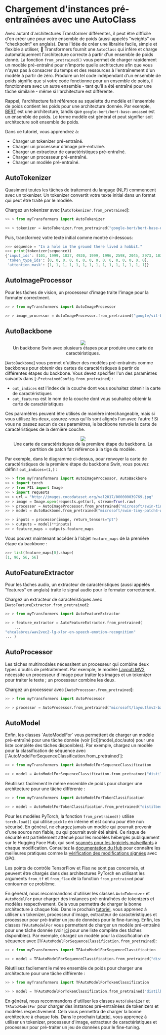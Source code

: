 <!--Copyright 2022 The HuggingFace Team. All rights reserved.

Licensed under the Apache License, Version 2.0 (the "License"); you may not use this file except in compliance with
the License. You may obtain a copy of the License at

http://www.apache.org/licenses/LICENSE-2.0

Unless required by applicable law or agreed to in writing, software distributed under the License is distributed on
an "AS IS" BASIS, WITHOUT WARRANTIES OR CONDITIONS OF ANY KIND, either express or implied. See the License for the
specific language governing permissions and limitations under the License.

⚠️ Note that this file is in Markdown but contain specific syntax for our doc-builder (similar to MDX) that may not be
rendered properly in your Markdown viewer.

-->

# Chargement d'instances pré-entraînées avec une AutoClass

Avec autant d'architectures Transformer différentes, il peut être difficile d'en créer une pour votre ensemble de poids (aussi appelés "weights" ou "checkpoint" en anglais). Dans l'idée de créer une librairie facile, simple et flexible à utiliser, 🤗 Transformers fournit une `AutoClass` qui infère et charge automatiquement l'architecture correcte à partir d'un ensemble de poids donné. La fonction `from_pretrained()` vous permet de charger rapidement un modèle pré-entraîné pour n'importe quelle architecture afin que vous n'ayez pas à consacrer du temps et des ressources à l'entraînement d'un modèle à partir de zéro. Produire un tel code indépendant d'un ensemble de poids signifie que si votre code fonctionne pour un ensemble de poids, il fonctionnera avec un autre ensemble - tant qu'il a été entraîné pour une tâche similaire - même si l'architecture est différente.

<Tip>

Rappel, l'architecture fait référence au squelette du modèle et l'ensemble de poids contient les poids pour une architecture donnée. Par exemple, [BERT](https://huggingface.co/google-bert/bert-base-uncased) est une architecture, tandis que `google-bert/bert-base-uncased` est un ensemble de poids. Le terme modèle est général et peut signifier soit architecture soit ensemble de poids.

</Tip>

Dans ce tutoriel, vous apprendrez à:

  * Charger un tokenizer pré-entraîné.
  * Charger un processeur d'image pré-entraîné.
  * Charger un extracteur de caractéristiques pré-entraîné.
  * Charger un processeur pré-entraîné.
  * Charger un modèle pré-entraîné.

## AutoTokenizer

Quasiment toutes les tâches de traitement du langage (NLP) commencent avec un tokenizer. Un tokenizer convertit votre texte initial dans un format qui peut être traité par le modèle.

Chargez un tokenizer avec [`AutoTokenizer.from_pretrained`]:

```py
>> > from myTransformers import AutoTokenizer

>> > tokenizer = AutoTokenizer.from_pretrained("google-bert/bert-base-uncased")
```

Puis, transformez votre texte initial comme montré ci-dessous:

```py
>>> sequence = "In a hole in the ground there lived a hobbit."
>>> print(tokenizer(sequence))
{'input_ids': [101, 1999, 1037, 4920, 1999, 1996, 2598, 2045, 2973, 1037, 7570, 10322, 4183, 1012, 102], 
 'token_type_ids': [0, 0, 0, 0, 0, 0, 0, 0, 0, 0, 0, 0, 0, 0, 0], 
 'attention_mask': [1, 1, 1, 1, 1, 1, 1, 1, 1, 1, 1, 1, 1, 1, 1]}
```

## AutoImageProcessor

Pour les tâches de vision, un processeur d'image traite l'image pour la formater correctment.

```py
>> > from myTransformers import AutoImageProcessor

>> > image_processor = AutoImageProcessor.from_pretrained("google/vit-base-patch16-224")
```

## AutoBackbone

<div style="text-align: center">
    <img src="https://huggingface.co/datasets/huggingface/documentation-images/resolve/main/transformers/Swin%20Stages.png">
    <figcaption class="mt-2 text-center text-sm text-gray-500">Un backbone Swin avec plusieurs étapes pour produire une carte de caractéristiques.</figcaption>
</div>

[`AutoBackbone`] vous permet d'utiliser des modèles pré-entraînés comme backbones pour obtenir des cartes de caractéristiques à partir de différentes étapes du backbone. Vous devez spécifier l'un des paramètres suivants dans [`~PretrainedConfig.from_pretrained`] :

* `out_indices` est l'index de la couche dont vous souhaitez obtenir la carte de caractéristiques
* `out_features` est le nom de la couche dont vous souhaitez obtenir la carte de caractéristiques

Ces paramètres peuvent être utilisés de manière interchangeable, mais si vous utilisez les deux, assurez-vous qu'ils sont alignés l'un avec l'autre ! Si vous ne passez aucun de ces paramètres, le backbone renvoie la carte de caractéristiques de la dernière couche.

<div style="text-align: center">
    <img src="https://huggingface.co/datasets/huggingface/documentation-images/resolve/main/transformers/Swin%20Stage%201.png">
    <figcaption class="mt-2 text-center text-sm text-gray-500">Une carte de caractéristiques de la première étape du backbone. La partition de patch fait référence à la tige du modèle.</figcaption>
</div>

Par exemple, dans le diagramme ci-dessus, pour renvoyer la carte de caractéristiques de la première étape du backbone Swin, vous pouvez définir `out_indices=(1,)` :

```py
>> > from myTransformers import AutoImageProcessor, AutoBackbone
>> > import torch
>> > from PIL import Image
>> > import requests
>> > url = "http://images.cocodataset.org/val2017/000000039769.jpg"
>> > image = Image.open(requests.get(url, stream=True).raw)
>> > processor = AutoImageProcessor.from_pretrained("microsoft/swin-tiny-patch4-window7-224")
>> > model = AutoBackbone.from_pretrained("microsoft/swin-tiny-patch4-window7-224", out_indices=(1,))

>> > inputs = processor(image, return_tensors="pt")
>> > outputs = model(**inputs)
>> > feature_maps = outputs.feature_maps
```

Vous pouvez maintenant accéder à l'objet `feature_maps` de la première étape du backbone :


```py
>>> list(feature_maps[0].shape)
[1, 96, 56, 56]
```

## AutoFeatureExtractor

Pour les tâches audio, un extracteur de caractéristiques (aussi appelés "features" en anglais) traite le signal audio pour le formater correctement.

Chargez un extracteur de caractéristiques avec [`AutoFeatureExtractor.from_pretrained`]:

```py
>> > from myTransformers import AutoFeatureExtractor

>> > feature_extractor = AutoFeatureExtractor.from_pretrained(
    ...
"ehcalabres/wav2vec2-lg-xlsr-en-speech-emotion-recognition"
... )
```

## AutoProcessor

Les tâches multimodales nécessitent un processeur qui combine deux types d'outils de prétraitement. Par exemple, le modèle [LayoutLMV2](model_doc/layoutlmv2) nécessite un processeur d'image pour traiter les images et un tokenizer pour traiter le texte ; un processeur combine les deux.

Chargez un processeur avec [`AutoProcessor.from_pretrained`]:

```py
>> > from myTransformers import AutoProcessor

>> > processor = AutoProcessor.from_pretrained("microsoft/layoutlmv2-base-uncased")
```

## AutoModel

<frameworkcontent>
<pt>
Enfin, les classes `AutoModelFor` vous permettent de charger un modèle pré-entraîné pour une tâche donnée (voir [ici](model_doc/auto) pour une liste complète des tâches disponibles). Par exemple, chargez un modèle pour la classification de séquence avec [`AutoModelForSequenceClassification.from_pretrained`]:

```py
>> > from myTransformers import AutoModelForSequenceClassification

>> > model = AutoModelForSequenceClassification.from_pretrained("distilbert/distilbert-base-uncased")
```

Réutilisez facilement le même ensemble de poids pour charger une architecture pour une tâche différente :

```py
>> > from myTransformers import AutoModelForTokenClassification

>> > model = AutoModelForTokenClassification.from_pretrained("distilbert/distilbert-base-uncased")
```

<Tip warning={true}>

Pour les modèles PyTorch, la fonction `from_pretrained()` utilise `torch.load()` qui utilise `pickle` en interne et est connu pour être non sécurisé. En général, ne chargez jamais un modèle qui pourrait provenir d'une source non fiable, ou qui pourrait avoir été altéré. Ce risque de sécurité est partiellement atténué pour les modèles hébergés publiquement sur le Hugging Face Hub, qui sont [scannés pour les logiciels malveillants](https://huggingface.co/docs/hub/security-malware) à chaque modification. Consultez la [documentation du Hub](https://huggingface.co/docs/hub/security) pour connaître les meilleures pratiques comme la [vérification des modifications signées](https://huggingface.co/docs/hub/security-gpg#signing-commits-with-gpg) avec GPG.

Les points de contrôle TensorFlow et Flax ne sont pas concernés, et peuvent être chargés dans des architectures PyTorch en utilisant les arguments `from_tf` et `from_flax` de la fonction `from_pretrained` pour contourner ce problème.

</Tip>

En général, nous recommandons d'utiliser les classes `AutoTokenizer` et `AutoModelFor` pour charger des instances pré-entraînées de tokenizers et modèles respectivement. Cela vous permettra de charger la bonne architecture à chaque fois. Dans le prochain [tutoriel](preprocessing), vous apprenez à utiliser un tokenizer, processeur d'image, extracteur de caractéristiques et processeur pour pré-traiter un jeu de données pour le fine-tuning.
</pt>
<tf>
Enfin, les classes `TFAutoModelFor` vous permettent de charger un modèle pré-entraîné pour une tâche donnée (voir [ici](model_doc/auto) pour une liste complète des tâches disponibles). Par exemple, chargez un modèle pour la classification de séquence avec [`TFAutoModelForSequenceClassification.from_pretrained`]:

```py
>> > from myTransformers import TFAutoModelForSequenceClassification

>> > model = TFAutoModelForSequenceClassification.from_pretrained("distilbert/distilbert-base-uncased")
```

Réutilisez facilement le même ensemble de poids pour charger une architecture pour une tâche différente :

```py
>> > from myTransformers import TFAutoModelForTokenClassification

>> > model = TFAutoModelForTokenClassification.from_pretrained("distilbert/distilbert-base-uncased")
```

En général, nous recommandons d'utiliser les classes `AutoTokenizer` et `TFAutoModelFor` pour charger des instances pré-entraînées de tokenizers et modèles respectivement. Cela vous permettra de charger la bonne architecture à chaque fois. Dans le prochain [tutoriel](preprocessing), vous apprenez à utiliser un tokenizer, processeur d'image, extracteur de caractéristiques et processeur pour pré-traiter un jeu de données pour le fine-tuning.
</tf>
</frameworkcontent>
